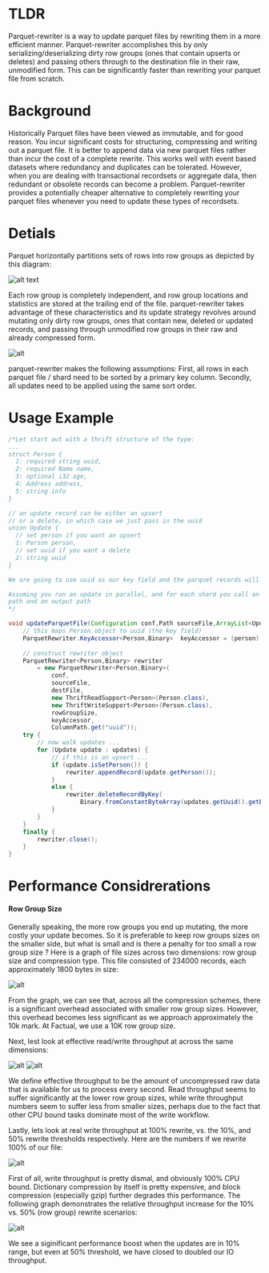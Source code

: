 # TLDR
Parquet-rewriter is a way to update parquet files by rewriting them in a more efficient manner. Parquet-rewriter accomplishes this by only serializing/deserializing dirty row groups (ones that contain upserts or deletes) and passing others through to the destination file in their raw, unmodified form. This can be significantly faster than rewriting your parquet file from scratch.
 
# Background


Historically Parquet files have been viewed as immutable, and for good reason. You incur significant costs for structuring, compressing and writing out a parquet file. It is better to append data via new parquet files rather than incur the cost of a complete rewrite. This works well with event based datasets where redundancy and duplicates can be tolerated. However, when you are dealing with transactional recordsets or aggregate data, then redundant or obsolete records can become a problem. Parquet-rewriter provides a potentially cheaper alternative to completely rewriting your parquet files whenever you need to update these types of recordsets. 

# Detials

Parquet horizontally partitions sets of rows into row groups as depicted by this diagram:

![alt text](https://camo.githubusercontent.com/0f0b52f7405720585ed7303c9ff317f272ebba19/68747470733a2f2f7261772e6769746875622e636f6d2f6170616368652f706172717565742d666f726d61742f6d61737465722f646f632f696d616765732f46696c654c61796f75742e676966)

Each row group is completely independent, and row group locations and statistics are stored at the trailing end of the file. parquet-rewriter takes advantage of these characteristics and its update strategy revolves around mutating only dirty row groups, ones that contain new, deleted or updated records, and passing through unmodified row groups in their raw and already compressed form. 

![alt](https://factual.github.io/parquet-rewriter/docs/img/workflow_smaller.png)



parquet-rewriter makes the following assumptions: First, all rows in each parquet file / shard need to be sorted by a primary key column. Secondly, all updates need to be applied using the same sort order. 

# Usage Example

```java
/*Let start out with a thrift structure of the type:
...
struct Person {
  1: required string uuid,
  2: required Name name,
  3: optional i32 age,
  4: Address address,
  5: string info
}

// an update record can be either an upsert 
// or a delete, in which case we just pass in the uuid
union Update { 
  // set person if you want an upsert
  1: Person person,
  // set uuid if you want a delete
  2: string uuid
}

We are going to use uuid as our key field and the parquet records will be sorted and partitioned into N shards

Assuming you run an update in parallel, and for each shard you call an update function that takes an input 
path and an output path
*/

void updateParquetFile(Configuration conf,Path sourceFile,ArrayList<Update> sortedUpdateRecords,Path destFile) {
    // this maps Person object to uuid (the key field)
    ParquetRewriter.KeyAccessor<Person,Binary>  keyAccessor = (person) -> { return Binary.fromConstantByteArray(person.getUuid().getBytes()); };
    
    // construct rewriter object 
    ParquetRewriter<Person,Binary> rewriter 
        = new ParquetRewriter<Person,Binary>(
            conf,
            sourceFile,
            destFile,
            new ThriftReadSupport<Person>(Person.class),
            new ThriftWriteSupport<Person>(Person.class),
            rowGroupSize,
            keyAccessor,
            ColumnPath.get("uuid"));    
    try { 
        // now walk updates ...
        for (Update update : updates) { 
            // if this is an upsert ... 
            if (update.isSetPerson()) { 
                rewriter.appendRecord(update.getPerson());
            }
            else { 
                rewriter.deleteRecordByKey(
                    Binary.fromConstantByteArray(updates.getUuid().getBytes()));
            }
        }
    }
    finally { 
        rewriter.close();
    }
}


```
# Performance Considrerations

#### Row Group Size

Generally speaking, the more row groups you end up mutating, the more costly your update becomes. So it is preferable to keep row groups sizes on the smaller side, but what is small and is there a penalty for too small a row group size ? Here is a graph of file sizes across two dimensions: row group size and compression type. This file consisted of 234000 records, each approximately 1800 bytes in size:

![alt](https://factual.github.io/parquet-rewriter/docs/img/rowgroup_size_file_size.png)

From the graph, we can see that, across all the compression schemes, there is a significant overhead associated with smaller row group sizes. However, this overhead becomes less significant as we approach approximately the 10k mark. At Factual, we use a 10K row group size. 

Next, lest look at effective read/write throughput at across the same dimensions: 

![alt](https://factual.github.io/parquet-rewriter/docs/img/effective_read_througput.png)
![alt](https://factual.github.io/parquet-rewriter/docs/img/effective_write_througput.png)

We define effective throughput to be the amount of uncompressed raw data that is available for us to process every second. Read throughput seems to suffer significantly at the lower row group sizes, while write throughput numbers seem to suffer less from smaller sizes, perhaps due to the fact that other CPU bound tasks dominate most of the write workflow. 

Lastly, lets look at real write throughput at 100% rewrite, vs. the 10%, and 50% rewrite thresholds respectively. Here are the numbers if we rewrite 100% of our file: 

![alt](https://factual.github.io/parquet-rewriter/docs/img/real_write_throughput_full.png)

First of all, write throughput is pretty dismal, and obviously 100% CPU bound. Dictionary compression by itself is pretty expensive, and  block compression (especially gzip) further degrades this performance. The following graph demonstrates the relative throughput increase for the 10% vs. 50% (row group) rewrite scenarios: 

![alt](https://factual.github.io/parquet-rewriter/docs/img/real_write_throughput_partial.png)

We see a siginificant performance boost when the updates are in 10% range, but even at 50% threshold, we have closed to doubled our IO throughput. 



